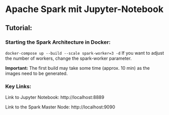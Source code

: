 # Apache Spark mit Jupyter-Notebook

## Tutorial:
### Starting the Spark Architecture in Docker:
`docker-compose up --build --scale spark-worker=3 -d`
If you want to adjust the number of workers, change the spark-worker parameter.

**Important:** The first build may take some time (approx. 10 min) as the images need to be generated.

### Key Links:

Link to Jupyter Notebook: http://localhost:8889

Link to the Spark Master Node: http://localhost:9090





